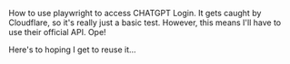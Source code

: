 How to use playwright to access CHATGPT Login. It gets caught by Cloudflare, so it's really just a basic test.
However, this means I'll have to use their official API. Ope!

Here's to hoping I get to reuse it...
